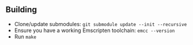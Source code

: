 ## Building

 * Clone/update submodules: `git submodule update --init --recursive`
 * Ensure you have a working Emscripten toolchain: `emcc --version`
 * Run `make`
